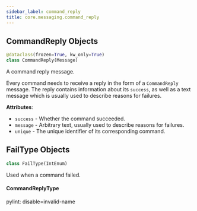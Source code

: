 ```yaml
---
sidebar_label: command_reply
title: core.messaging.command_reply
---
```


## CommandReply Objects

```python
@dataclass(frozen=True, kw_only=True)
class CommandReply(Message)
```

A command reply message.

Every command needs to receive a reply in the form of a ``CommandReply`` message. The reply contains
information about its ``success``, as well as a text message which is usually used to describe reasons for
failures.

**Attributes**:

- `success` - Whether the command succeeded.
- `message` - Arbitrary text, usually used to describe reasons for failures.
- `unique` - The unique identifier of its corresponding command.

## FailType Objects

```python
class FailType(IntEnum)
```

Used when a command failed.

#### CommandReplyType

pylint: disable=invalid-name

